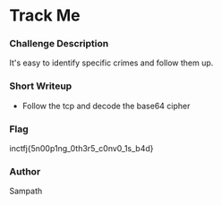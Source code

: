 # Track Me

### Challenge Description

It's easy to identify specific crimes and follow them up.

### Short Writeup

- Follow the tcp and decode the base64 cipher

### Flag

inctfj{5n00p1ng_0th3r5_c0nv0_1s_b4d}

### Author

Sampath

